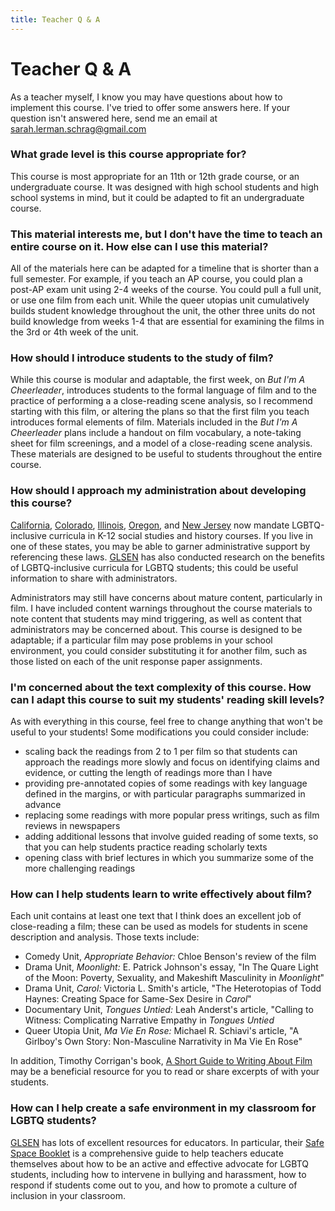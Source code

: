 ```yaml
---
title: Teacher Q & A
---
```

# Teacher Q & A

As a teacher myself, I know you may have questions about how to implement this course. I've tried to offer some answers here. If your question isn't answered here, send me an email at [sarah.lerman.schrag@gmail.com](mailto:sarah.lerman.schrag@gmail.com)

### What grade level is this course appropriate for?

This course is most appropriate for an 11th or 12th grade course, or an undergraduate course. It was designed with high school students and high school systems in mind, but it could be adapted to fit an undergraduate course.

### This material interests me, but I don't have the time to teach an entire course on it. How else can I use this material?

All of the materials here can be adapted for a timeline that is shorter than a full semester. For example, if you teach an AP course, you could plan a post-AP exam unit using 2-4 weeks of the course. You could pull a full unit, or use one film from each unit. While the queer utopias unit cumulatively builds student knowledge throughout the unit, the other three units do not build knowledge from weeks 1-4 that are essential for examining the films in the 3rd or 4th week of the unit.

### How should I introduce students to the study of film?

While this course is modular and adaptable, the first week, on *But I'm A Cheerleader*, introduces students to the formal language of film and to the practice of performing a a close-reading scene analysis, so I recommend starting with this film, or altering the plans so that the first film you teach introduces formal elements of film. Materials included in the *But I'm A Cheerleader* plans include a handout on film vocabulary, a note-taking sheet for film screenings, and a model of a close-reading scene analysis. These materials are designed to be useful to students throughout the entire course.  

### How should I approach my administration about developing this course?

[California](https://en.wikipedia.org/wiki/FAIR_Education_Act), [Colorado](https://www.bustle.com/p/colorado-votes-to-teach-lgbtq-inclusive-curriculum-to-students-in-public-schools-17300826), [Illinois](https://www.equalityillinois.us/%EF%BB%BFlgbtq-inclusive-curriculum-bill-approved-by-illinois-gov-jb-pritzker/), [Oregon](https://www.out.com/news/2019/8/16/heres-every-state-requires-schools-teach-lgbtq-history), and [New Jersey](https://www.nj.com/education/2019/02/nj-schools-will-finally-teach-kids-about-gay-history-heres-what-kids-would-learn.html) now mandate LGBTQ-inclusive curricula in K-12 social studies and history courses. If you live in one of these states, you may be able to garner administrative support by referencing these laws. [GLSEN](https://www.glsen.org/research/lgbtq-inclusive-curriculum) has also conducted research on the benefits of LGBTQ-inclusive curricula for LGBTQ students; this could be useful information to share with administrators.

Administrators may still have concerns about mature content, particularly in film. I have included content warnings throughout the course materials to note content that students may mind triggering, as well as content that administrators may be concerned about. This course is designed to be adaptable; if a particular film may pose problems in your school environment, you could consider substituting it for another film, such as those listed on each of the unit response paper assignments.

### I'm concerned about the text complexity of this course. How can I adapt this course to suit my students' reading skill levels?

As with everything in this course, feel free to change anything that won't be useful to your students! Some modifications you could consider include:
* scaling back the readings from 2 to 1 per film so that students can approach the readings more slowly and focus on identifying claims and evidence, or cutting the length of readings more than I have
* providing pre-annotated copies of some readings with key language defined in the margins, or with particular paragraphs summarized in advance
* replacing some readings with more popular press writings, such as film reviews in newspapers
* adding additional lessons that involve guided reading of some texts, so that you can help students practice reading scholarly texts
* opening class with brief lectures in which you summarize some of the more challenging readings

### How can I help students learn to write effectively about film?

Each unit contains at least one text that I think does an excellent job of close-reading a film; these can be used as models for students in scene description and analysis. Those texts include:
* Comedy Unit, *Appropriate Behavior:* Chloe Benson's review of the film
* Drama Unit, *Moonlight:* E. Patrick Johnson's essay, "In The Quare Light of the Moon: Poverty, Sexuality, and Makeshift Masculinity in *Moonlight*"
* Drama Unit, *Carol:* Victoria L. Smith's article, "The Heterotopias of Todd Haynes: Creating Space for Same-Sex Desire in *Carol*"
* Documentary Unit, *Tongues Untied:* Leah Anderst's article, "Calling to Witness: Complicating Narrative Empathy in *Tongues Untied*
* Queer Utopia Unit, *Ma Vie En Rose:* Michael R. Schiavi's article, "A Girlboy's Own Story: Non-Masculine Narrativity in Ma Vie En Rose"

In addition, Timothy Corrigan's book, [A Short Guide to Writing About Film](https://www.pearson.com/us/higher-education/program/Corrigan-Short-Guide-to-Writing-about-Film-A-9th-Edition/PGM332723.html) may be a beneficial resource for you to read or share excerpts of with your students.

### How can I help create a safe environment in my classroom for LGBTQ students?

[GLSEN](https://www.glsen.org/) has lots of excellent resources for educators. In particular, their [Safe Space Booklet](https://www.glsen.org/sites/default/files/2019-11/GLSEN%20English%20SafeSpace%20Book%20Text%20Updated%202019.pdf) is a comprehensive guide to help teachers educate themselves about how to be an active and effective advocate for LGBTQ students, including how to intervene in bullying and harassment, how to respond if students come out to you, and how to promote a culture of inclusion in your classroom.
